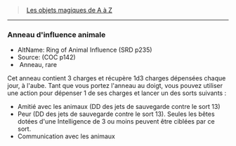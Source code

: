 ﻿---
!MagicItem
Type: Anneau
Rarity: rare
Id: magicitems_az_hd.md#anneau-dinfluence-animale
ParentLink: magicitems_az_hd.md#les-objets-magiques-de-a-à-z
Name: Anneau d'influence animale
ParentName: Les objets magiques de A à Z
NameLevel: 3
AltName: Ring of Animal Influence (SRD p235)
Source: (COC p142)
Attributes:
  Name: Anneau d'influence animale
  Markdown: >+
    ### <!--Name-->Anneau d'influence animale<!--/Name-->


    - AltName: <!--AltName-->Ring of Animal Influence (SRD p235)<!--/AltName-->

    - Source: <!--Source-->(COC p142)<!--/Source-->

    -  <!--Type-->Anneau<!--/Type-->, <!--Rarity-->rare<!--/Rarity-->


    Cet anneau contient 3 charges et récupère 1d3 charges dépensées chaque jour, à l'aube. Tant que vous portez l'anneau au doigt, vous pouvez utiliser une action pour dépenser 1 de ses charges et lancer un des sorts suivants :


    * Amitié avec les animaux (DD des jets de sauvegarde contre le sort 13)

    * Peur (DD des jets de sauvegarde contre le sort 13). Seules les bêtes dotées d'une Intelligence de 3 ou moins peuvent être ciblées par ce sort.

    * Communication avec les animaux

  AltName: Ring of Animal Influence (SRD p235)
  Source: (COC p142)
  Type: Anneau
  Rarity: rare
AttributesDictionary: >+
  Name: Anneau d'influence animale

  Markdown: >+

    ### <!--Name-->Anneau d'influence animale<!--/Name-->





    - AltName: <!--AltName-->Ring of Animal Influence (SRD p235)<!--/AltName-->



    - Source: <!--Source-->(COC p142)<!--/Source-->



    -  <!--Type-->Anneau<!--/Type-->, <!--Rarity-->rare<!--/Rarity-->





    Cet anneau contient 3 charges et récupère 1d3 charges dépensées chaque jour, à l'aube. Tant que vous portez l'anneau au doigt, vous pouvez utiliser une action pour dépenser 1 de ses charges et lancer un des sorts suivants :





    * Amitié avec les animaux (DD des jets de sauvegarde contre le sort 13)



    * Peur (DD des jets de sauvegarde contre le sort 13). Seules les bêtes dotées d'une Intelligence de 3 ou moins peuvent être ciblées par ce sort.



    * Communication avec les animaux



  AltName: Ring of Animal Influence (SRD p235)

  Source: (COC p142)

  Type: Anneau

  Rarity: rare

---
> [Les objets magiques de A à Z](hd_magicitems_az_les_objets_magiques_de_a_a_z.md)

---

### Anneau d'influence animale

- AltName: Ring of Animal Influence (SRD p235)
- Source: (COC p142)
-  Anneau, rare

Cet anneau contient 3 charges et récupère 1d3 charges dépensées chaque jour, à l'aube. Tant que vous portez l'anneau au doigt, vous pouvez utiliser une action pour dépenser 1 de ses charges et lancer un des sorts suivants :

* Amitié avec les animaux (DD des jets de sauvegarde contre le sort 13)
* Peur (DD des jets de sauvegarde contre le sort 13). Seules les bêtes dotées d'une Intelligence de 3 ou moins peuvent être ciblées par ce sort.
* Communication avec les animaux

